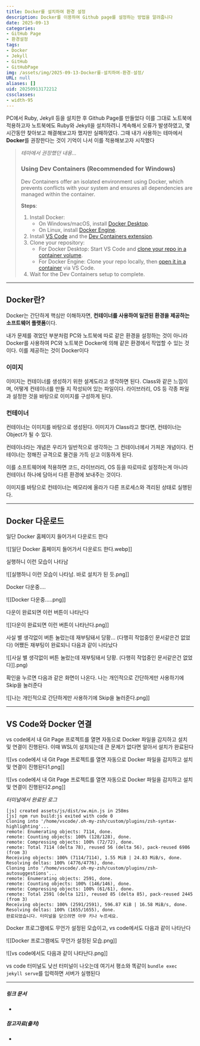 ```yaml
---
title: Docker를 설치하여 환경 설정
description: Docker를 이용하여 Github page를 설정하는 방법을 알려줍니다
date: 2025-09-13
categories:
- GitHub Page
- 환경설정
tags:
- Docker
- Jekyll
- GitHub
- GitHubPage
img: /assets/img/2025-09-13-Docker를-설치하여-환경-설정/
URL: null
aliases: []
uid: 20250913172212
cssclasses:
- width-95
---
```

PC에서 Ruby, Jekyll 등을 설치한 후 Github Page를 만들었다
이를 그대로 노트북에 적용하고자 노트북에도 Ruby와 Jekyll을 설치하려니 계속해서 오류가 발생하였고, 몇시간동안 찾아보고 해결해보고자 했지만 실패하였다.
그때 내가 사용하는 테마에서 **Docker**를 권장한다는 것이 기억이 나서 이를 적용해보고자 시작했다

> *테마에서 권장했던 내용...*
> ### Using Dev Containers (Recommended for Windows)[](https://toproof25.github.io/posts/getting-started/#using-dev-containers-recommended-for-windows)
> 
> Dev Containers offer an isolated environment using Docker, which prevents conflicts with your system and ensures all dependencies are managed within the container.
> 
> **Steps**:
> 
> 1. Install Docker:
>     - On Windows/macOS, install [Docker Desktop](https://www.docker.com/products/docker-desktop/).
>     - On Linux, install [Docker Engine](https://docs.docker.com/engine/install/).
> 2. Install [VS Code](https://code.visualstudio.com/) and the [Dev Containers extension](https://marketplace.visualstudio.com/items?itemName=ms-vscode-remote.remote-containers).
> 3. Clone your repository:
>     - For Docker Desktop: Start VS Code and [clone your repo in a container volume](https://code.visualstudio.com/docs/devcontainers/containers#_quick-start-open-a-git-repository-or-github-pr-in-an-isolated-container-volume).
>     - For Docker Engine: Clone your repo locally, then [open it in a container](https://code.visualstudio.com/docs/devcontainers/containers#_quick-start-open-an-existing-folder-in-a-container) via VS Code.
> 4. Wait for the Dev Containers setup to complete.

---

## Docker란?

Docker는 간단하게 핵심만 이해하자면, **컨테이너를 사용하여 일관된 환경을 제공하는 소프트웨어 플랫폼**이다.

내가 문제를 겪었던 부분처럼 PC와 노트북에 따로 같은 환경을 설정하는 것이 아니라 Docker를 사용하여 PC와 노트북은 Docker에 의해 같은 환경에서 작업할 수 있는 것이다. 이를 제공하는 것이 Docker이다

### 이미지

이미지는 컨테이너를 생성하기 위한 설계도라고 생각하면 된다. Class와 같은 느낌이며, 어떻게 컨테이너를 만들 지 작성되어 있는 파일이다.
라이브러리, OS 등 각종 파일과 설정한 것을 바탕으로 이미지를 구성하게 된다.

### 컨테이너

컨테이너는 이미지를 바탕으로 생성된다. 이미지가 Class라고 했다면, 컨테이너는 Object가 될 수 있다.

컨테이너라는 개념은 우리가 일반적으로 생각하는 그 컨테이너에서 가져온 개념이다. 컨테이너는 정해진 규격으로 물건을 가득 싣고 이동하게 된다.

이를 소프트웨어에 적용하면 코드, 라이브러리, OS 등을 따로따로 설정하는게 아니라 컨테이너 하나에 담아서 다른 환경에 보내주는 것이다. 

이미지를 바탕으로 컨테이너는 메모리에 올라가 다른 프로세스와 격리된 상태로 실행된다.

---



## Docker 다운로드

일단 Docker 홈페이지 들어가서 다운로드 한다

![[일단 Docker 홈페이지 들어가서 다운로드 한다.webp]]


실행하니 이런 모습이 나타남

![[실행하니 이런 모습이 나타남. 바로 설치가 된 듯.png]]

Docker 다운중....

![[Docker 다운중.....png]]

다운이 완료되면 이런 버튼이 나타난다

![[다운이 완료되면 이런 버튼이 나타난다.png]]

사실 별 생각없이 버튼 눌렀는데 재부팅돼서 당황... (다행히 작업중인 문서같은건 없었다)
어쨌든 재부팅이 완료되니 다음과 같이 나타났다

![[사실 별 생각없이 버튼 눌렀는데 재부팅돼서 당황. (다행히 작업중인 문서같은건 없었다]].png)

확인을 누르면 다음과 같은 화면이 나온다.
나는 개인적으로 간단하게만 사용하기에 Skip을 눌러준다

![[나는 개인적으로 간단하게만 사용하기에 Skip을 눌러준다.png]]

---

## VS Code와 Docker 연결

vs code에서 내 Git Page 프로젝트를 열면 자동으로 Docker 파일을 감지하고 설치 및 연결이 진행된다. 
이때 WSL이 설치되는데 큰 문제가 없다면 알아서 설치가 완료된다

![[vs code에서 내 Git Page 프로젝트를 열면 자동으로 Docker 파일을 감지하고 설치 및 연결이 진행된다1.png]]

![[vs code에서 내 Git Page 프로젝트를 열면 자동으로 Docker 파일을 감지하고 설치 및 연결이 진행된다2.png]]

*터미널에서 완료된 로그*
```
[js] created assets/js/dist/sw.min.js in 258ms
[js] npm run build:js exited with code 0
Cloning into '/home/vscode/.oh-my-zsh/custom/plugins/zsh-syntax-highlighting'...
remote: Enumerating objects: 7114, done.
remote: Counting objects: 100% (128/128), done.
remote: Compressing objects: 100% (72/72), done.
remote: Total 7114 (delta 78), reused 56 (delta 56), pack-reused 6986 (from 3)
Receiving objects: 100% (7114/7114), 1.55 MiB | 24.83 MiB/s, done.
Resolving deltas: 100% (4776/4776), done.
Cloning into '/home/vscode/.oh-my-zsh/custom/plugins/zsh-autosuggestions'...
remote: Enumerating objects: 2591, done.
remote: Counting objects: 100% (146/146), done.
remote: Compressing objects: 100% (61/61), done.
remote: Total 2591 (delta 121), reused 85 (delta 85), pack-reused 2445 (from 3)
Receiving objects: 100% (2591/2591), 596.87 KiB | 16.58 MiB/s, done.
Resolving deltas: 100% (1655/1655), done.
완료되었습니다. 터미널을 닫으려면 아무 키나 누르세요.
```

Docker 프로그램에도 무언가 설정된 모습이고, vs code에서도 다음과 같이 나타난다

![[Docker 프로그램에도 무언가 설정된 모습.png]]

![[vs code에서도 다음과 같이 나타난다.png]]

vs code 터미널도 낮선 터미널이 나오는데 여기서 평소와 똑같이 
`bundle exec jekyll serve`를 입력하면 서버가 실행된다

---
##### 링크 문서
- 

##### 참고자료(출처)
-



